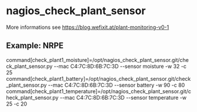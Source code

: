 nagios_check_plant_sensor
=========================

More informations see https://blog.wefixit.at/plant-monitoring-v0-1

Example: NRPE
-------------

command[check_plant1_moisture]=/opt/nagios_check_plant_sensor.git/check_plant_sensor.py --mac C4:7C:8D:6B:7C:3D --sensor moisture -w 32 -c 25
command[check_plant1_battery]=/opt/nagios_check_plant_sensor.git/check_plant_sensor.py --mac C4:7C:8D:6B:7C:3D --sensor battery -w 90 -c 80
command[check_plant1_temperature]=/opt/nagios_check_plant_sensor.git/check_plant_sensor.py --mac C4:7C:8D:6B:7C:3D --sensor temperature -w 25 -c 20
